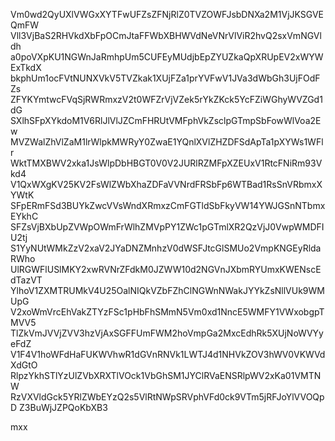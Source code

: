 Vm0wd2QyUXlVWGxXYTFwUFZsZFNjRlZ0TVZOWFJsbDNXa2M1VjJKSGVEQmFW
Vll3VjBaS2RHVkdXbFpOCmJtaFFWbXBHWVdNeVNrVlViR2hvQ2sxVmNGVldh
a0poVXpKU1NGWnJaRmhpUm5CUFEyMUdjbEpZYUZkaQpXRUpEV2xWYWExTkdX
bkphUm1ocFVtNUNXVkV5TVZkak1XUjFZa1prYVFwV1JVa3dWbGh3UjFOdFZs
ZFYKYmtwcFVqSjRWRmxzV2t0WFZrVjVZek5rYkZKck5YcFZiWGhyWVZGd1dG
SXlhSFpXYkdoM1V6RlJlVlJZCmFHRUtVMFphVkZsclpGTmpSbFowWlVoa2Ew
MVZWalZhVlZaM1lrWlpkMWRyY0ZwaE1YQnlXVlZHZDFSdApTa1pXYWs1WFlr
WktTMXBWV2xka1JsWlpDbHBGT0V0V2JURlRZMFpXZEUxV1RtcFNiRm93Vkd4
V1QxWXgKV25KV2FsWlZWbXhaZDFaVVNrdFRSbFp6WTBad1RsSnVRbmxXYWtK
SFpERmFSd3BUYkZwcVVsWndXRmxzCmFGTldSbFkyVW14YWJGSnNTbmxEYkhC
SFZsVjBXbUpZVWpOWmFrWlhZMVpPY1ZWc1pGTmlXR2QzVjJ0VwpWMDFIU2tj
S1YyNUtWMkZzV2xaV2JYaDNZMnhzV0dWSFJtcGlSMUo2VmpKNGEyRldaRWho
UlRGWFlUSlMKY2xwRVNrZFdkM0JZWW10d2NGVnJXbmRYUmxKWENscEdTazVT
YlhoV1ZXMTRUMkV4U25OalNIQkVZbFZhClNGWnNWakJYYkZsNllVUk9WMUpG
V2xoWmVrcEhVakZTYzFSc1pHbFhSMmN5Vm0xd1NncE5WMFY1VWxobgpTMVV5
TlZkVmJVVjZVV3hzVjAxSGFFUmFWM2hoVmpGa2MxcEdhRk5XUjNoWVYyeFdZ
V1F4V1hoWFdHaFUKWVhwR1dGVnRNVk1LWTJ4d1NHVkZOV3hWV0VKWVdXdGtO
RlpzYkhSTlYzUlZVbXRXTlVOck1VbGhSM1JYClRVaENSRlpWV2xKa01VMTNW
RzVXVldGck5YRlZWbEYzQ2s5VlRtNWpSRVphVFd0ck9VTm5jRFJoYlVVOQpD
Z3BuWjJZPQoKbXB3

mxx